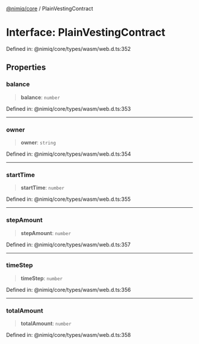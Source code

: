 [@nimiq/core](../globals.md) / PlainVestingContract

# Interface: PlainVestingContract

Defined in: @nimiq/core/types/wasm/web.d.ts:352

## Properties

### balance

> **balance**: `number`

Defined in: @nimiq/core/types/wasm/web.d.ts:353

***

### owner

> **owner**: `string`

Defined in: @nimiq/core/types/wasm/web.d.ts:354

***

### startTime

> **startTime**: `number`

Defined in: @nimiq/core/types/wasm/web.d.ts:355

***

### stepAmount

> **stepAmount**: `number`

Defined in: @nimiq/core/types/wasm/web.d.ts:357

***

### timeStep

> **timeStep**: `number`

Defined in: @nimiq/core/types/wasm/web.d.ts:356

***

### totalAmount

> **totalAmount**: `number`

Defined in: @nimiq/core/types/wasm/web.d.ts:358
